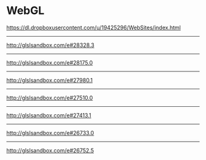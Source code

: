 # WebGL
https://dl.dropboxusercontent.com/u/19425296/WebSites/index.html <hr>
http://glslsandbox.com/e#28328.3 <hr>
http://glslsandbox.com/e#28175.0 <hr>
http://glslsandbox.com/e#27980.1 <hr>
http://glslsandbox.com/e#27510.0 <hr>
http://glslsandbox.com/e#27413.1 <hr>
http://glslsandbox.com/e#26733.0 <hr>
http://glslsandbox.com/e#26752.5
